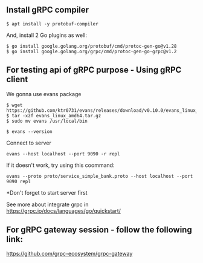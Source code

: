 ## Install gRPC compiler
```
$ apt install -y protobuf-compiler
```
And, install 2 Go plugins as well:
```
$ go install google.golang.org/protobuf/cmd/protoc-gen-go@v1.28
$ go install google.golang.org/grpc/cmd/protoc-gen-go-grpc@v1.2
```

## For testing api of gRPC purpose - Using gRPC client
We gonna use evans package

```
$ wget https://github.com/ktr0731/evans/releases/download/v0.10.0/evans_linux_amd64.tar.gz
$ tar -xzf evans_linux_amd64.tar.gz
$ sudo mv evans /usr/local/bin

$ evans --version
```

Connect to server
```
evans --host localhost --port 9090 -r repl
```

If it doesn't work, try using this coommand:
```
evans --proto proto/service_simple_bank.proto --host localhost --port 9090 repl
```

*Don't forget to start server first

See more about integrate grpc in https://grpc.io/docs/languages/go/quickstart/


## For gRPC gateway session - follow the following link:
https://github.com/grpc-ecosystem/grpc-gateway
